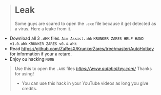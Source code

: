 ># Leak
>Some guys are scared to open the `.exe` file because it get detected as a virus. Here a leake from it.
- Download all 3 `.AHK` files. `Aim Assist.ahk` `KRUNKER ZARES HELP HAND v1.0.ahk` `KRUNKER ZARES v0.4.ahk`
- Read https://github.com/ZaResX/KrunkerZares/tree/master/AutoHotkey for information if your a retard.
- Enjoy ou hacking `N00B`
>Use this to open the `.AHK` files *https://www.autohotkey.com/* Thanks for using!
>- You can use this hack in your YouTube videos as long you give credits.

